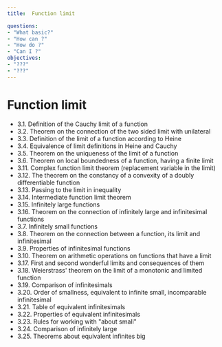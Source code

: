 ```yaml
---
title:  Function limit

questions:
- "What basic?"
- "How can ?"
- "How do ?"
- "Can I ?"
objectives:
- "???"
- "???"
---
```

# Function limit
 

- 3.1. Definition of the Cauchy limit of a function
- 3.2. Theorem on the connection of the two sided limit with unilateral
- 3.3. Definition of the limit of a function according to Heine
- 3.4. Equivalence of limit definitions in Heine and Cauchy
- 3.5. Theorem on the uniqueness of the limit of a function
- 3.6. Theorem on local boundedness of a function, having a finite limit
- 3.11. Complex function limit theorem (replacement variable in the limit)
- 3.12. The theorem on the constancy of a convexity of a doubly differentiable function
- 3.13. Passing to the limit in inequality 
- 3.14. Intermediate function limit theorem
- 3.15. Infinitely large functions
- 3.16. Theorem on the connection of infinitely large and infinitesimal functions
- 3.7. Infinitely small functions
- 3.8. Theorem on the connection between a function, its limit and infinitesimal
- 3.9. Properties of infinitesimal functions
- 3.10. Theorem on arithmetic operations on functions that have a limit
- 3.17. First and second wonderful limits and consequences of them
- 3.18. Weierstrass' theorem on the limit of a monotonic and limited function
- 3.19. Comparison of infinitesimals
- 3.20. Order of smallness, equivalent to infinite small, incomparable infinitesimal
- 3.21. Table of equivalent infinitesimals
- 3.22. Properties of equivalent infinitesimals
- 3.23. Rules for working with "about small"
- 3.24. Comparison of infinitely large
- 3.25. Theorems about equivalent infinites big
